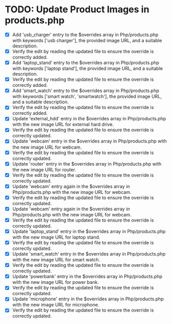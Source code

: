 # TODO: Update Product Images in products.php

- [x] Add 'usb_charger' entry to the $overrides array in Php/products.php with keywords ['usb charger'], the provided image URL, and a suitable description.
- [x] Verify the edit by reading the updated file to ensure the override is correctly added.
- [x] Add 'laptop_stand' entry to the $overrides array in Php/products.php with keywords ['laptop stand'], the provided image URL, and a suitable description.
- [x] Verify the edit by reading the updated file to ensure the override is correctly added.
- [x] Add 'smart_watch' entry to the $overrides array in Php/products.php with keywords ['smart watch', 'smartwatch'], the provided image URL, and a suitable description.
- [x] Verify the edit by reading the updated file to ensure the override is correctly added.
- [x] Update 'external_hdd' entry in the $overrides array in Php/products.php with the new image URL for external hard drive.
- [x] Verify the edit by reading the updated file to ensure the override is correctly updated.
- [x] Update 'webcam' entry in the $overrides array in Php/products.php with the new image URL for webcam.
- [x] Verify the edit by reading the updated file to ensure the override is correctly updated.
- [x] Update 'router' entry in the $overrides array in Php/products.php with the new image URL for router.
- [x] Verify the edit by reading the updated file to ensure the override is correctly updated.
- [x] Update 'webcam' entry again in the $overrides array in Php/products.php with the new image URL for webcam.
- [x] Verify the edit by reading the updated file to ensure the override is correctly updated.
- [x] Update 'webcam' entry again in the $overrides array in Php/products.php with the new image URL for webcam.
- [x] Verify the edit by reading the updated file to ensure the override is correctly updated.
- [x] Update 'laptop_stand' entry in the $overrides array in Php/products.php with the new image URL for laptop stand.
- [x] Verify the edit by reading the updated file to ensure the override is correctly updated.
- [x] Update 'smart_watch' entry in the $overrides array in Php/products.php with the new image URL for smart watch.
- [x] Verify the edit by reading the updated file to ensure the override is correctly updated.
- [x] Update 'powerbank' entry in the $overrides array in Php/products.php with the new image URL for power bank.
- [x] Verify the edit by reading the updated file to ensure the override is correctly updated.
- [x] Update 'microphone' entry in the $overrides array in Php/products.php with the new image URL for microphone.
- [x] Verify the edit by reading the updated file to ensure the override is correctly updated.
